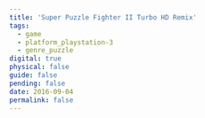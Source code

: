 ```yaml
---
title: 'Super Puzzle Fighter II Turbo HD Remix'
tags:
  - game
  - platform_playstation-3
  - genre_puzzle
digital: true
physical: false
guide: false
pending: false
date: 2016-09-04
permalink: false
---
```

